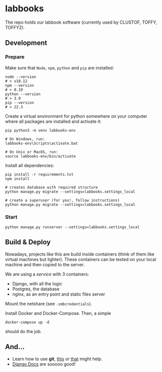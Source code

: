 labbooks
========

The repo holds our labbook software (currently used by CLUSTOF, TOFFY, TOFFY2).

## Development

### Prepare

Make sure that `Node`, `npm`, `python` and `pip` are installed:

```shell
node --version
# > v18.12
npm --version
# > 8.19
python --version
# > 3.9
pip --version
# > 22.3
```

Create a virtual environment for python somewhere on your computer where all packages are installed
and activate it:

```shell
pip python3 -m venv labbooks-env

# On Windows, run:
labbooks-env\Scripts\activate.bat

# On Unix or MacOS, run:
source labbooks-env/bin/activate
```

Install all dependencies:

```shell
pip install -r requirements.txt
npm install

# creates database with required structure
python manage.py migrate --settings=labbooks.settings_local

# create a superuser (for you!, follow instructions)
python manage.py migrate --settings=labbooks.settings_local
```

### Start

```shell
python manage.py runserver --settings=labbooks.settings_local
```

## Build & Deploy

Nowadays, projects like this are build inside containers (think of them like virtual machines but
lighter). These containers can be tested on your local machine and then copied to the server.

We are using a _service_ with 3 containers:

- Django, with all the logic
- Postgres, the database
- nginx, as an entry point and static files server

Mount the netshare (see `.smbcredentials`).

Install Docker and Docker-Compose. Then, a simple

```shell
docker-compose up -d
```

should do the job.

## And...

- Learn how to use **git**, [this](https://github.com/drkhsh/git-auf-suedtirolerisch)
  or [that](https://github.com/danielauener/git-auf-deutsch) might help.
- [Django Docs](https://docs.djangoproject.com) are sooooo good!